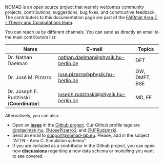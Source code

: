 

NOMAD is an open source project that warmly welcomes community projects, contributions, suggestions, bug fixes, and constructive feedback. The contributors to this documentation page are part of the [FAIRmat Area C - Theory and Computations team](https://www.fairmat-nfdi.eu/fairmat/about-fairmat/team-fairmat).

You can reach us by different channels. You can send as directly an email to the main contributors list:

| Name | E-mail     | Topics |
|------|------------|--------|
| Dr. Nathan Daelman | [nathan.daelman@physik.hu-berlin.de](mailto:nathan.daelman@physik.hu-berlin.de) | DFT |
| Dr. José M. Pizarro | [jose.pizarro@physik.hu-berlin.de](mailto:jose.pizarro@physik.hu-berlin.de) | GW, DMFT, BSE |
| Dr. Joseph F. Rudzinski (**Coordinator**) | [joseph.rudzinski@physik.hu-berlin.de](mailto:joseph.rudzinski@physik.hu-berlin.de) | MD, FF |


Alternatively, you can also:

- Open an [**issue**](https://github.com/nomad-coe/nomad-schema-plugin-simulation-data/issues) in the [Github project](https://github.com/nomad-coe/nomad-schema-plugin-simulation-data/). Our Github profile tags are [@ndaelman-hu](https://github.com/ndaelman-hu), [@JosePizarro3](https://github.com/JosePizarro3), and [@JFRudzinski](https://github.com/JFRudzinski).
- Send an email to [support@nomad-lab.eu](mailto:support@nomad-lab.eu). Please, add in the subject "ATTN - Area C: Simulation schema".
- If you are included as a contributor in the Github project, you can open new [**discussions**](https://github.com/nomad-coe/nomad-schema-plugin-simulation-data/discussions) regarding a new data schema or modelling you want to see covered.
